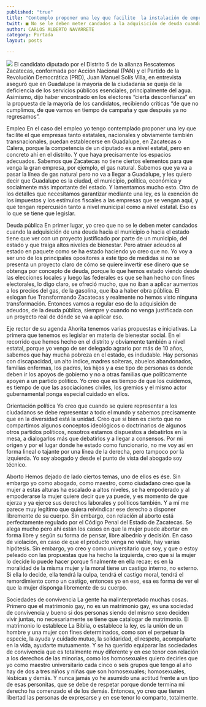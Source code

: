 ```yaml
---
published: "true"
title: "Contemplo proponer una ley que facilite  la instalación de empresas: Manuel Solís"
twitt: ■ No se le deben meter candados a la adquisición de deuda cuando hay proyectos justificados
author: CARLOS ALBERTO NAVARRETE
category: Portada
layout: posts

---
```


![](http://i.imgur.com/EdjbTiAm.jpg)
El candidato diputado por el Distrito 5 de la alianza Rescatemos Zacatecas, conformada por Acción Nacional (PAN) y el Partido de la Revolución Democrática (PRD), Juan Manuel Solís Villa, en entrevista aseguró que en Guadalupe la mayoría de la ciudadanía se queja de la deficiencia de los servicios públicos esenciales, principalmente del agua.  
Asimismo, dijo haber encontrado en los electores “cierta desconfianza” en la propuesta de la mayoría de los candidatos, recibiendo críticas “de que no cumplimos, de que vamos en tiempo de campaña y que después ya no regresamos”.

Empleo
En el caso del empleo yo tengo contemplado proponer una ley que facilite el que empresas tanto estatales, nacionales y obviamente también transnacionales, puedan establecerse en Guadalupe, en Zacatecas o Calera, porque la competencia de un diputado es a nivel estatal, pero en concreto ahí en el distrito.
Y que haya precisamente los espacios adecuados. Sabemos que Zacatecas no tiene ciertos elementos para que venga la gran empresa, por ejemplo, el gas natural. Sabemos que ya va a pasar la línea de gas natural pero no va a llegar a Guadalupe, y les quiero decir que Guadalupe es la ciudad, el municipio, política, económica y socialmente más importante del estado. Y lamentamos mucho esto.
Otro de los detalles que necesitamos garantizar mediante una ley, es la exención de los impuestos y los estímulos fiscales a las empresas que se vengan aquí, y que tengan repercusión tanto a nivel municipal como a nivel estatal. Eso es lo que se tiene que legislar.

Deuda pública
En primer lugar, yo creo que no se le deben meter candados cuando la adquisición de una deuda hacia el municipio o hacia el estado tiene que ver con un proyecto justificado por parte de un municipio, del estado y que traiga altos niveles de bienestar.
Pero atraer adeudos al estado en paquete como se ha estado haciendo yo creo que no. 
Yo voy a ser uno de los principales opositores a este tipo de medidas si no se presenta un proyecto claro de cómo se quiere invertir ese dinero que se obtenga por concepto de deuda, porque lo que hemos estado viendo desde las elecciones locales y luego las federales es que se han hecho con fines electorales, lo digo claro, se ofreció mucho, que no iban a aplicar aumentos a los precios del gas, de la gasolina, que iba a haber obra pública.
El eslogan fue Transformando Zacatecas y realmente no hemos visto ninguna transformación. 
Entonces vamos a regular eso de la adquisición de adeudos, de la deuda pública, siempre y cuando no venga justificada con un proyecto real de dónde se va a aplicar eso.

Eje rector de su agenda
Ahorita tenemos varias propuestas e iniciativas. La primera que tenemos es legislar en materia de bienestar social. En el recorrido que hemos hecho en el distrito y obviamente también a nivel estatal, porque yo vengo de ser delegado agrario por más de 10 años, sabemos que hay mucha pobreza en el estado, es indudable.
Hay personas con discapacidad, un alto índice, madres solteras, abuelos abandonados, familias enfermas, los padres, los hijos y a ese tipo de personas es donde deben ir los apoyos de gobierno y no a otras familias que políticamente apoyen a un partido político. 
Yo creo que es tiempo de que los cuidemos, es tiempo de que las asociaciones civiles, los gremios y el mismo actor gubernamental ponga especial cuidado en ellos.

Orientación política 
Yo creo que cuando se quiere representar a los ciudadanos se debe representar a todo el mundo y sabemos precisamente que en la diversidad está la unidad.
Creo que si bien es cierto que no compartimos algunos conceptos ideológicos o doctrinarios de algunos otros partidos políticos, nosotros estamos dispuestos a debatirlos en la mesa, a dialogarlos más que debatirlos y a llegar a consensos.
Por mi origen y por el lugar donde he estado como funcionario, no me voy así en forma lineal o tajante por una línea de la derecha, pero tampoco por la izquierda. Yo soy abogado y desde el punto de vista del abogado soy técnico.

Aborto
Hemos dejado de lado ciertos temas, uno de ellos es ése. Sin embargo yo como abogado, como maestro, como ciudadano creo que la mujer a estas alturas ha escalado a altos niveles, se ha empoderado y al empoderarse la mujer quiere decir que ya puede, y es momento de que ejerza y ya ejerce sus derechos laborales y políticos también.
Y a mí me parece muy legítimo que quiera reivindicar ese derecho a disponer libremente de su cuerpo. 
Sin embargo, con relación al aborto está perfectamente regulado por el Código Penal del Estado de Zacatecas. Se alega mucho pero ahí están los casos en que la mujer puede abortar en forma libre y según su forma de pensar, libre albedrío y decisión. En caso de violación, en caso de que el producto venga no viable, hay varias hipótesis.
Sin embargo, yo creo y como universitario que soy, y que o estoy peleado con las propuestas que ha hecho la izquierda, creo que si la mujer lo decide lo puede hacer porque finalmente en ella recae; es en la moralidad de la misma mujer y la moral tiene un castigo interno, no externo. Si ella lo decide, ella tendrá la culpa, tendrá el castigo moral, tendrá el remordimiento como un castigo, entonces yo en eso, esa es forma de ver el que la mujer disponga libremente de su cuerpo.

Sociedades de convivencia
La gente ha malinterpretado muchas cosas. Primero que el matrimonio gay, no es un matrimonio gay, es una sociedad de convivencia y bueno si dos personas siendo del mismo sexo deciden vivir juntas, no necesariamente se tiene que catalogar de matrimonio.
El matrimonio lo establece La Biblia, o establece la ley, es la unión de un hombre y una mujer con fines determinados, como son el perpetuar la especie, la ayuda y cuidado mutuo, la solidaridad, el respeto, acompañarte en la vida, ayudarte mutuamente.
Y se ha querido equiparar las sociedades de convivencia que es totalmente muy diferente y en ese tenor con relación a los derechos de las minorías, como los homosexuales quiero decirles que yo como maestro universitario cada cinco o seis grupos que tengo al año hay de dos a tres niños y niñas que son homosexuales; homosexuales, lésbicas y demás. Y nunca jamás yo he asumido una actitud frente a un tipo de esas personitas, que se debe de respetar porque donde termina mi derecho ha comenzado el de los demás. 
Entonces, yo creo que tienen libertad las personas de expresarse y en ese tenor lo comparto, totalmente.

